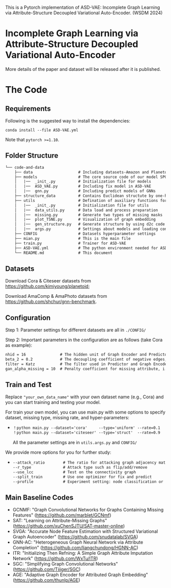 This is a Pytorch implementation of ASD-VAE:  Incomplete Graph Learning via Attribute-Structure Decoupled Variational Auto-Encoder. (WSDM 2024)

# Incomplete Graph Learning via Attribute-Structure Decoupled Variational Auto-Encoder

More details of the paper and dataset will be released after it is published.


# The Code

## Requirements

Following is the suggested way to install the dependencies:

    conda install --file ASD-VAE.yml

Note that ``pytorch >=1.10``.

## Folder Structure

```tex
└── code-and-data
    ├── data                    # Including datasets-Amazon and Planetoid
    ├── models                  # The core source code of our model SPGCL
    │   |──  _init_.py          # Initialization file for models
    │   |──  ASD_VAE.py         # Including fix model in ASD-VAE    
    │   |──  gnn.py             # Including predict models of GNNs 
    ├── structure_data          # Contains Euclidean structute by one-hot or d2c 
    ├── utils                   # Defination of auxiliary functions for running
    │   |──  _init_.py          # Initialization file for utils
    │   |──  data_utils.py      # Data load and process preparation    
    │   |──  missing.py         # Generate two types of missing masks
    │   |──  plot_TSNE.py       # Visualization of graph embedding
    │   |──  gen_structure.py   # Generate structure by using d2c code 
    │   |──  args.py            # Settings about models and loading configure files
    ├── CONFIG                  # Datasets hyperparameter settings
    ├── mian.py                 # This is the main file
    ├── train.py                # Trainer for ASD-VAE 
    ├── ASD-VAE.yml             # The python environment needed for ASD-VAE
    └── README.md               # This document
```

## Datasets

Download Cora & Citeseer datasets from https://github.com/kimiyoung/planetoid; 

Download AmaComp & AmaPhoto datasets from https://github.com/shchur/gnn-benchmark.

## Configuration

Step 1:  Parameter settings for different datasets are all in  `./CONFIG/` 

Step 2:  Important parameters in the configuration are as follows (take Cora as example):

```tex
nhid = 16               # The hidden unit of Graph Encoder and Predictor
beta_2 = 0.2            # The decoupling coefficient of negative edges, i.e., \beta_2
filter = Katz           # The filter used in Predictor and Graph Encoder, i.e., Res
gan_alpha_missing = 10  # Penalty coefficient for missing attribute, i.e., \alpha_D
```


##  Train and Test

Replace `"your_own_data_name"` with your own dataset name (e.g., Cora) and you can start training and testing your model.

For train your own model, you can use main.py with some options to specify dataset, missing type, missing rate, and hyper-parameters:

- ```tex
  ！python main.py --dataset='cora'     --type='uniform' --rate=0.1  
  ！python main.py --dataset='citeseer' --type='struct'  --rate=0.9
  ```

  All the parameter settings are in `utils.args.py` and `CONFIG/` 

We provide more options for you for further study:

- ```tex
  --attack_ratio        # The ratio for attacking graph adjacency matrix
  --r_type              # Attack type such as flip/add/remove
  --use_lcc             # Test on the connectivity graph
  --split_train         # Use one optimizer for fix and predict
  --profile             # Experiment setting: node classification or profile
  ```
 
 ## Main Baseline Codes
  - GCNMF:  "Graph Convolutional Networks for Graphs Containing Missing Features" (https://github.com/marblet/GCNmf)
  - SAT: "Learning on Attribute-Missing Graphs" (https://github.com/xuChenSJTU/SAT-master-online)
  - SVGA: "Accurate Node Feature Estimation with Structured Variational Graph Autoencoder" (https://github.com/snudatalab/SVGA)
  - GNN-AC: "Heterogeneous Graph Neural Network via Attribute Completion" (https://github.com/liangchundong/HGNN-AC)
  - ITR: "Initializing Then Refning: A Simple Graph Attribute Imputation Network" (https://github.com/WxTu/ITR)
  - SGC: "Simplifying Graph Convolutional Networks" (https://github.com/Tiiiger/SGC)
  - AGE: "Adaptive Graph Encoder for Attributed Graph Embedding" (https://github.com/thunlp/AGE)
